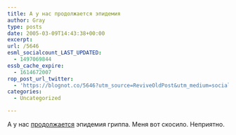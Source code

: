 ```yaml
---
title: А у нас продолжается эпидемия
author: Gray
type: posts
date: 2005-03-09T14:43:38+00:00
excerpt:
url: /5646
esml_socialcount_LAST_UPDATED:
  - 1497069844
essb_cache_expire:
  - 1614672007
rop_post_url_twitter:
  - 'https://blognot.co/5646?utm_source=ReviveOldPost&utm_medium=social&utm_campaign=ReviveOldPost'
categories:
  - Uncategorized

---
```








А у нас <a href="http://www.podrobnosti.ua/accidents/outbreaks/2005/03/09/186071.html" target="_blank">продолжается</a> эпидемия гриппа. Меня вот скосило. Неприятно.